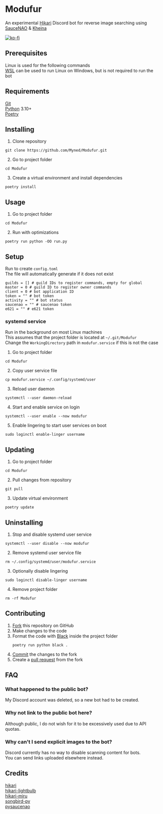 # Modufur
An experimental [Hikari](https://www.hikari-py.dev) Discord bot for reverse image searching using [SauceNAO](https://saucenao.com) & [Kheina](https://kheina.com)

[![ko-fi](https://ko-fi.com/img/githubbutton_sm.svg)](https://ko-fi.com/B0B1AUB66)

## Prerequisites
Linux is used for the following commands\
[WSL](https://docs.microsoft.com/en-us/windows/wsl) can be used to run Linux on Windows, but is not required to run the bot
## Requirements
[Git](https://git-scm.com/downloads)\
[Python](https://www.python.org) 3.10+\
[Poetry](https://python-poetry.org/docs/master)
## Installing
1. Clone repository
```
git clone https://github.com/Myned/Modufur.git
```
2. Go to project folder
```
cd Modufur
```
3. Create a virtual environment and install dependencies
```
poetry install
```
## Usage
1. Go to project folder
```
cd Modufur
```
2. Run with optimizations
```
poetry run python -OO run.py
```
## Setup
Run to create `config.toml`\
The file will automatically generate if it does not exist
```
guilds = [] # guild IDs to register commands, empty for global
master = 0 # guild ID to register owner commands
client = 0 # bot application ID
token = "" # bot token
activity = "" # bot status
saucenao = "" # saucenao token
e621 = "" # e621 token
```
### systemd service
Run in the background on most Linux machines\
This assumes that the project folder is located at `~/.git/Modufur`\
Change the `WorkingDirectory` path in `modufur.service` if this is not the case
1. Go to project folder
```
cd Modufur
```
2. Copy user service file
```
cp modufur.service ~/.config/systemd/user
```
3. Reload user daemon
```
systemctl --user daemon-reload
```
4. Start and enable service on login
```
systemctl --user enable --now modufur
```
5. Enable lingering to start user services on boot
```
sudo loginctl enable-linger username
```
## Updating
1. Go to project folder
```
cd Modufur
```
2. Pull changes from repository
```
git pull
```
3. Update virtual environment
```
poetry update
```
## Uninstalling
1. Stop and disable systemd user service
```
systemctl --user disable --now modufur
```
2. Remove systemd user service file
```
rm ~/.config/systemd/user/modufur.service
```
3. Optionally disable lingering
```
sudo loginctl disable-linger username
```
4. Remove project folder
```
rm -rf Modufur
```
## Contributing
1. [Fork](https://docs.github.com/en/get-started/quickstart/fork-a-repo) this repository on GitHub
2. Make changes to the code
3. Format the code with [Black](https://black.readthedocs.io/en/stable) inside the project folder
    ```
    poetry run python black .
    ```
4. [Commit](https://github.com/git-guides/git-commit) the changes to the fork
5. Create a [pull request](https://docs.github.com/en/pull-requests/collaborating-with-pull-requests/proposing-changes-to-your-work-with-pull-requests/creating-a-pull-request) from the fork
## FAQ
### What happened to the public bot?
My Discord account was deleted, so a new bot had to be created.
### Why not link to the public bot here?
Although public, I do not wish for it to be excessively used due to API quotas.
### Why can't I send explicit images to the bot?
Discord currently has no way to disable scanning content for bots.\
You can send links uploaded elsewhere instead.
## Credits
[hikari](https://github.com/hikari-py/hikari)\
[hikari-lightbulb](https://github.com/tandemdude/hikari-lightbulb)\
[hikari-miru](https://github.com/HyperGH/hikari-miru)\
[songbird-py](https://github.com/magpie-dev/Songbird-Py)\
[pysaucenao](https://github.com/FujiMakoto/pysaucenao)
